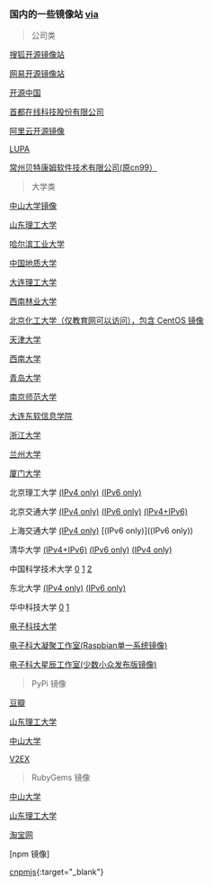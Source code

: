 

### 国内的一些镜像站    [via](https://segmentfault.com/a/1190000000375848)

> 公司类

[搜狐开源镜像站](http://mirrors.sohu.com/)

[网易开源镜像站](http://mirrors.163.com/)

[开源中国](http://mirrors.oschina.net/)

[首都在线科技股份有限公司](http://mirrors.yun-idc.com/)

[阿里云开源镜像](http://mirrors.aliyun.com/)

[LUPA](http://mirror.lupaworld.com/)

[常州贝特康姆软件技术有限公司(原cn99）](http://centos.bitcomm.cn/)

> 大学类

[中山大学镜像](http://mirror.sysu.edu.cn/)

[山东理工大学](http://mirrors.sdutlinux.org/)

[哈尔滨工业大学](http://run.hit.edu.cn/)

[中国地质大学](http://cugbteam.org/)

[大连理工大学](http://mirror.dlut.edu.cn/)

[西南林业大学](http://cs3.swfu.edu.cn/cs3guide.html)

[北京化工大学（仅教育网可以访问），包含 CentOS 镜像](http://ubuntu.buct.edu.cn/)

[天津大学](http://mirror.tju.edu.cn/)

[西南大学](http://linux.swu.edu.cn/swudownload/Distributions/)

[青岛大学](http://mirror.qdu.edu.cn/)

[南京师范大学](http://mirrors.njnu.edu.cn/)

[大连东软信息学院](http://mirrors.neusoft.edu.cn/)

[浙江大学](http://mirrors.zju.edu.cn/)

[兰州大学](http://mirror.lzu.edu.cn/)

[厦门大学](http://mirrors.xmu.edu.cn/)

北京理工大学 [(IPv4 only)](http://mirror.bit.edu.cn) [(IPv6 only)](http://mirror.bit6.edu.cn)
 
北京交通大学 [(IPv4 only)](http://mirror.bjtu.edu.cn) [(IPv6 only)](http://mirror6.bjtu.edu.cn) [(IPv4+IPv6)](http://debian.bjtu.edu.cn)
 
上海交通大学 [(IPv4 only)](http://ftp.sjtu.edu.cn/) [(IPv6 only)]((IPv6 only))
 
清华大学 [ (IPv4+IPv6)](http://mirrors.tuna.tsinghua.edu.cn/) [ (IPv6 only)](http://mirrors.6.tuna.tsinghua.edu.cn/) [ (IPv4 only)](http://mirrors.4.tuna.tsinghua.edu.cn/)

中国科学技术大学 [0](http://mirrors.ustc.edu.cn/) [ 1](http://mirrors4.ustc.edu.cn/) [ 2](http://mirrors6.ustc.edu.cn/)

东北大学 [ (IPv4 only)](http://mirror.neu.edu.cn/) [ (IPv6 only)](http://mirror.neu6.edu.cn/)

华中科技大学 [ 0](http://mirrors.hust.edu.cn/) [ 1](http://mirrors.hustunique.com/)

[电子科技大学](http://ubuntu.uestc.edu.cn/)


[电子科大凝聚工作室(Raspbian单一系统镜像)](http://raspbian.cnssuestc.org/)


[电子科大星辰工作室(少数小众发布版镜像)](http://mirrors.stuhome.net/)


> PyPi 镜像

[豆瓣](http://pypi.douban.com/)

[山东理工大学](http://pypi.sdutlinux.org/)

[中山大学](http://mirror.sysu.edu.cn/pypi/)

[V2EX](http://pypi.v2ex.com/simple/)

> RubyGems 镜像

[中山大学](http://mirror.sysu.edu.cn/rubygems/)

[山东理工大学](http://ruby.sdutlinux.org/)

[淘宝网](http://ruby.taobao.org/)

[npm 镜像]

[cnpmjs](http://cnpmjs.org/){:target="_blank"}

